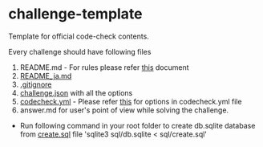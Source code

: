# challenge-template
Template for official code-check contents.

Every challenge should have following files
1. README.md - For rules please refer [this](https://github.com/code-check/docs/blob/master/readme_rules.md) document 
2. [README_ja.md](README_ja.md)
3. [.gitignore](.gitignore)
4. [challenge.json](challenge.json) with all the options
5. [codecheck.yml](codecheck.yml) - Please refer [this](https://github.com/code-check/codecheck/blob/master/README.md) for options in codecheck.yml file
6. answer.md for user's point of view while solving the challenge.


- Run following command in your root folder to create db.sqlite database from [create.sql](sql/create.sql) file 'sqlite3 sql/db.sqlite < sql/create.sql'